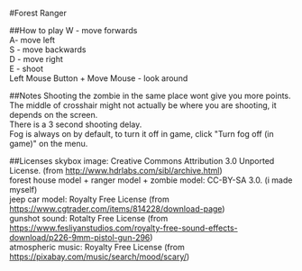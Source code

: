 #Forest Ranger

##How to play
W - move forwards<br>
A- move left<br>
S - move backwards<br>
D - move right<br>
E - shoot<br>
Left Mouse Button + Move Mouse - look around

##Notes
Shooting the zombie in the same place wont give you more points.<br>
The middle of crosshair might not actually be where you are shooting, it depends on the screen. <br>
There is a 3 second shooting delay.<br>
Fog is always on by default, to turn it off in game, click "Turn fog off (in game)" on the menu.

##Licenses
skybox image: Creative Commons Attribution 3.0 Unported License. (from http://www.hdrlabs.com/sibl/archive.html)<br>
forest house model + ranger model + zombie model: CC-BY-SA 3.0. (i made myself)<br>
jeep car model: Royalty Free License (from https://www.cgtrader.com/items/814228/download-page)<br>
gunshot sound: Rotalty Free License (from https://www.fesliyanstudios.com/royalty-free-sound-effects-download/p226-9mm-pistol-gun-296)<br>
atmospheric music: Royalty Free License (from https://pixabay.com/music/search/mood/scary/)